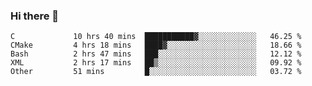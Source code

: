 ### Hi there 👋

<!--
**WShiBin/WShiBin** is a ✨ _special_ ✨ repository because its `README.md` (this file) appears on your GitHub profile.

Here are some ideas to get you started:

- 🔭 I’m currently working on ...
- 🌱 I’m currently learning ...
- 👯 I’m looking to collaborate on ...
- 🤔 I’m looking for help with ...
- 💬 Ask me about ...
- 📫 How to reach me: ...
- 😄 Pronouns: ...
- ⚡ Fun fact: ...
-->

<!--START_SECTION:waka-->

```text
C             10 hrs 40 mins  ███████████▓░░░░░░░░░░░░░   46.25 %
CMake         4 hrs 18 mins   ████▓░░░░░░░░░░░░░░░░░░░░   18.66 %
Bash          2 hrs 47 mins   ███░░░░░░░░░░░░░░░░░░░░░░   12.12 %
XML           2 hrs 17 mins   ██▒░░░░░░░░░░░░░░░░░░░░░░   09.92 %
Other         51 mins         █░░░░░░░░░░░░░░░░░░░░░░░░   03.72 %
```

<!--END_SECTION:waka-->
